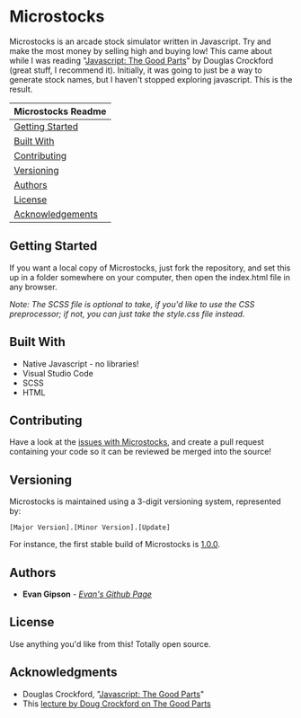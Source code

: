 # Microstocks
Microstocks is an arcade stock simulator written in Javascript. Try and make the most money by selling high and buying low! This came about while I was reading "[Javascript: The Good Parts](https://www.amazon.com/JavaScript-Good-Parts-Douglas-Crockford/dp/0596517742)" by Douglas Crockford (great stuff, I recommend it). Initially, it was going to just be a way to generate stock names, but I haven't stopped exploring javascript. 
This is the result.

| Microstocks Readme |
|---|
| [Getting Started](https://github.com/evangipson/microstocks/blob/master/README.md#getting-started) |
| [Built With](https://github.com/evangipson/microstocks/blob/master/README.md#getting-started) |
| [Contributing](https://github.com/evangipson/microstocks/blob/master/README.md#contributing)  |
| [Versioning](https://github.com/evangipson/microstocks/blob/master/README.md#versioning) |
| [Authors](https://github.com/evangipson/microstocks/blob/master/README.md#authors)  |
| [License](https://github.com/evangipson/microstocks/blob/master/README.md#license) |
| [Acknowledgements](https://github.com/evangipson/microstocks/blob/master/README.md#acknowledgments) |

## Getting Started
If you want a local copy of Microstocks, just fork the repository, and set this up in a folder somewhere on your computer, then open the index.html file in any browser. 

*Note: The SCSS file is optional to take, if you'd like to use the CSS preprocessor; if not, you can just take the style.css file instead.*

## Built With
* Native Javascript - no libraries!
* Visual Studio Code
* SCSS
* HTML

## Contributing
Have a look at the [issues with Microstocks](https://github.com/evangipson/microstocks/issues), and create a pull request containing your code so it can be reviewed be merged into the source!

## Versioning
Microstocks is maintained using a 3-digit versioning system, represented by:
```
[Major Version].[Minor Version].[Update]
```
For instance, the first stable build of Microstocks is [1.0.0](https://github.com/evangipson/microstocks/releases/tag/1.0.0).

## Authors
* **Evan Gipson** - *[Evan's Github Page](https://github.com/evangipson)* 

## License
Use anything you'd like from this! Totally open source.

## Acknowledgments
* Douglas Crockford, "[Javascript: The Good Parts](https://www.amazon.com/JavaScript-Good-Parts-Douglas-Crockford/dp/0596517742)"
* This [lecture by Doug Crockford on The Good Parts](https://www.youtube.com/watch?v=hQVTIJBZook)

